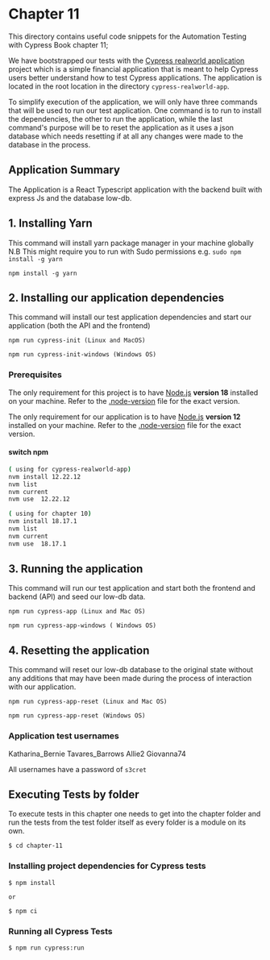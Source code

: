 # Chapter 11
This directory contains useful code snippets for the Automation Testing with Cypress Book chapter 11;

We have bootstrapped our tests with the [Cypress realworld application](https://github.com/cypress-io/cypress-realworld-app) project which is a simple financial application
that is meant to help Cypress users better understand how to test Cypress applications. The application is located in the root location in the directory `cypress-realworld-app`. 

To simplify execution of the application, we will only have three commands that will be used to run our test application. One command is to run to install the dependencies, the other to run the application, while the last command's purpose will be to reset the application as it uses a json database which needs resetting if at all any 
changes were made to the database in the process.

## Application Summary
The Application is a React Typescript application with the backend built with express Js and the database low-db.

## 1. Installing  Yarn 
This command will install yarn package manager in your machine globally
N.B This might require you to run with Sudo permissions e.g. `sudo npm install -g yarn`

```
npm install -g yarn

```

## 2. Installing our application dependencies

This command will install our test application dependencies and start our application (both the API and the frontend)

```
npm run cypress-init (Linux and MacOS)

```

```
npm run cypress-init-windows (Windows OS)

```
### Prerequisites

The only requirement for this project is to have [Node.js](https://nodejs.org/en/) **version 18** installed on your machine. Refer to the [.node-version](./.node-version) file for the exact version.

The only requirement for our application is to have [Node.js](https://nodejs.org/en/) **version 12** installed on your machine. Refer to the [.node-version](../cypress-realworld-app/.node-version) file for the exact version.

#### switch npm

```bash
( using for cypress-realworld-app)
nvm install 12.22.12
nvm list
nvm current 
nvm use  12.22.12

( using for chapter 10)
nvm install 18.17.1
nvm list
nvm current 
nvm use  18.17.1
```

## 3. Running the application

This command will run our test application and start both the frontend and backend (API) and seed our low-db data. 

```
npm run cypress-app (Linux and Mac OS)

```

```
npm run cypress-app-windows ( Windows OS)

```

## 4. Resetting the application

This command will reset our low-db database to the original state without any additions that may have been made during the process of interaction with our application. 

```
npm run cypress-app-reset (Linux and Mac OS)

```

```
npm run cypress-app-reset (Windows OS)

```

### Application test usernames

Katharina_Bernie 
Tavares_Barrows
Allie2
Giovanna74

All usernames have a password of `s3cret`



## Executing Tests by folder
To execute tests in this chapter one needs to get into the chapter folder and run the tests from the test folder itself as every folder is a module on its own. 

```
$ cd chapter-11
```

### Installing project dependencies for Cypress tests
```
$ npm install

or 

$ npm ci

```

### Running all Cypress Tests
```
$ npm run cypress:run
```

